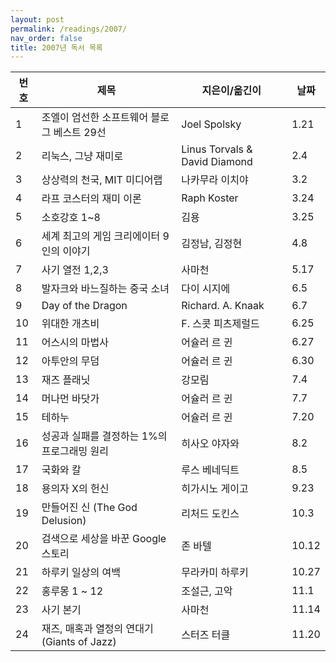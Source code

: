 ```yaml
---
layout: post
permalink: /readings/2007/
nav_order: false
title: 2007년 독서 목록
---
```


번호 | 제목 | 지은이/옮긴이 | 날짜
-----|------|---------------|------
1 | 조엘이 엄선한 소프트웨어 블로그 베스트 29선 | Joel Spolsky | 1.21
2 | 리눅스, 그냥 재미로 | Linus Torvals & David Diamond| 2.4
3 | 상상력의 천국, MIT 미디어랩 | 나카무라 이치야 | 3.2
4 | 라프 코스터의 재미 이론 | Raph Koster | 3.24
5 | 소호강호 1~8 | 김용 | 3.25
6 | 세계 최고의 게임 크리에이터 9인의 이야기 | 김정남, 김정현 | 4.8
7 | 사기 열전 1,2,3 | 사마천 | 5.17
8 | 발자크와 바느질하는 중국 소녀 | 다이 시지에 | 6.5
9 | Day of the Dragon | Richard. A. Knaak | 6.7
10 | 위대한 개츠비 | F. 스콧 피츠제럴드 | 6.25
11 | 어스시의 마법사 | 어슐러 르 귄 | 6.27
12 | 아투안의 무덤 | 어슐러 르 귄 | 6.30
13 | 재즈 플래닛 | 강모림 | 7.4
14 | 머나먼 바닷가 | 어슐러 르 귄 | 7.7
15 | 테하누 | 어슐러 르 귄 | 7.20
16 | 성공과 실패를 결정하는 1%의 프로그래밍 원리 | 히사오 야자와 | 8.2
17 | 국화와 칼 | 루스 베네딕트 | 8.5
18 | 용의자 X의 헌신 | 히가시노 게이고 | 9.23
19 | 만들어진 신 (The God Delusion) | 리처드 도킨스 | 10.3
20 | 검색으로 세상을 바꾼 Google 스토리 | 존 바텔 | 10.12
21 | 하루키 일상의 여백 | 무라카미 하루키 | 10.27
22 | 홍루몽 1 ~ 12 | 조설근, 고악 | 11.1
23 | 사기 본기 | 사마천 | 11.14
24 | 재즈, 매혹과 열정의 연대기 (Giants of Jazz) | 스터즈 터클 | 11.20
